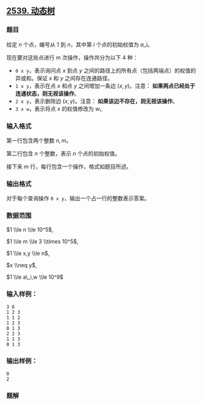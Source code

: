 ## [2539\. 动态树](https://www.acwing.com/problem/content/2541/)

### 题目

给定 $n$ 个点，编号从 $1$ 到 $n$，其中第 $i$ 个点的初始权值为 $a\_i$。

现在要对这些点进行 $m$ 次操作，操作共分为以下 $4$ 种：

- `0 x y`，表示询问点 $x$ 到点 $y$ 之间的路径上的所有点（包括两端点）的权值的异或和。保证 $x$ 和 $y$ 之间存在连通路径。
- `1 x y`，表示在点 $x$ 和点 $y$ 之间增加一条边 $(x,y)$。注意： **如果两点已经处于连通状态，则无视该操作**。
- `2 x y`，表示删除边 $(x,y)$。注意： **如果该边不存在，则无视该操作**。
- `3 x w`，表示将点 $x$ 的权值修改为 $w$。

### 输入格式

第一行包含两个整数 $n,m$。

第二行包含 $n$ 个整数，表示 $n$ 个点的初始权值。

接下来 $m$ 行，每行包含一个操作，格式如题目所述。

### 输出格式

对于每个查询操作 `0 x y`，输出一个占一行的整数表示答案。

### 数据范围

$1 \\le n \\le 10^5$,

$1 \\le m \\le 3 \\times 10^5$,

$1 \\le x,y \\le n$,

$x \\neq y$,

$1 \\le a\_i,w \\le 10^9$

### 输入样例：

```
3 6
1 2 3
1 1 2
1 2 3
0 1 3
2 2 3
1 1 3
0 1 3
```

### 输出样例：

```
0
2
```

### 题解

